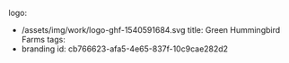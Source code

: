 logo:
  - /assets/img/work/logo-ghf-1540591684.svg
title: Green Hummingbird Farms
tags:
  - branding
id: cb766623-afa5-4e65-837f-10c9cae282d2
